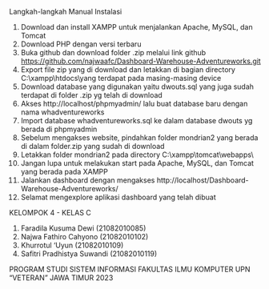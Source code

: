 Langkah-langkah Manual Instalasi
1. Download dan install XAMPP untuk menjalankan Apache, MySQL, dan Tomcat
2. Download PHP dengan versi terbaru
3. Buka github dan download folder .zip melalui link github https://github.com/najwaafc/Dashboard-Warehouse-Adventureworks.git
4. Export file zip yang di download dan letakkan di bagian directory C:\xampp\htdocs\yang terdapat pada masing-masing device
5. Download database yang digunakan yaitu dwouts.sql yang juga sudah terdapat di folder .zip yg telah di download
6. Akses http://localhost/phpmyadmin/ lalu buat database baru dengan nama whadventureworks
7. Import database whadventureworks.sql ke dalam database dwouts yg berada di phpmyadmin
8. Sebelum mengakses website, pindahkan folder mondrian2 yang berada di dalam folder.zip yang sudah di download
9. Letakkan folder mondrian2 pada directory C:\xampp\tomcat\webapps\
10. Jangan lupa untuk melakukan start pada Apache, MySQL, dan Tomcat yang berada pada XAMPP
11. Jalankan dashboard dengan mengakses http://localhost/Dashboard-Warehouse-Adventureworks/
12. Selamat mengexplore aplikasi dashboard yang telah dibuat

KELOMPOK 4 - KELAS C

1. Faradila Kusuma Dewi       (21082010085)
2. Najwa Fathiro Cahyono      (21082010102)
3. Khurrotul ‘Uyun            (21082010109)
4. Safitri Pradhistya Suwandi (21082010119)

PROGRAM STUDI SISTEM INFORMASI
FAKULTAS ILMU KOMPUTER
UPN “VETERAN” JAWA TIMUR
2023
